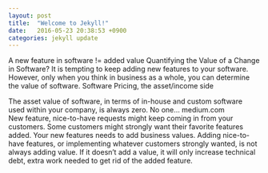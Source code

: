 ```yaml
---
layout: post
title:  "Welcome to Jekyll!"
date:   2016-05-23 20:38:53 +0900
categories: jekyll update
---
```

A new feature in software != added value
Quantifying the Value of a Change in Software?
It is tempting to keep adding new features to your software. However, only when you think in business as a whole, you can determine the value of software.
Software Pricing, the asset/income side

The asset value of software, in terms of in-house and custom software used within your company, is always zero. No one…
medium.com	
New feature, nice-to-have requests might keep coming in from your customers. Some customers might strongly want their favorite features added.
Your new features needs to add business values. Adding nice-to-have features, or implementing whatever customers strongly wanted, is not always adding value. If it doesn’t add a value, it will only increase technical debt, extra work needed to get rid of the added feature.